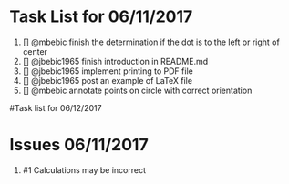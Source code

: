 # Task List for 06/11/2017

1. [] @mbebic finish the determination if the dot is to the left or right of center
1. [] @jbebic1965 finish introduction in README.md
1. [] @jbebic1965 implement printing to PDF file
1. [] @jbebic1965 post an example of LaTeX file
1. [] @mbebic annotate points on circle with correct orientation

#Task list for 06/12/2017


# Issues 06/11/2017
1. #1 Calculations may be incorrect
